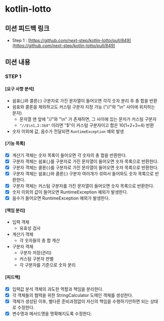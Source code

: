 # kotlin-lotto

## 미션 피드백 링크

- Step 1 : [https://github.com/next-step/kotlin-lotto/pull/849](https://github.com/next-step/kotlin-lotto/pull/849)

## 미션 내용

### STEP 1

#### [요구 사항 분석]

- 쉼표(,)와 콜론(:) 구분자로 가진 문자열이 들어오면 각각 숫자 분리 후 총 합을 반환
- 쉼표와 콜론을 제외하고도 커스텀 구분자 지정 가능 ("//"와 "\n" 사이에 위치하는 문자)
  - 문자열 맨 앞에 "//"와 "\n" 가 존재하면, 그 사이에 있는 문자가 커스텀 구분자
  - `"//$\n1,2:3$4"` 이라면 "$"이 커스텀 구분자이고 합은 10(1+2+3+4) 반환
- 숫자 이외에 값, 음수가 전달되면 `RuntimeException` 예외 발생

#### [기능 목록]

- [x] 계산기 객체는 숫자 목록이 들어오면 각 숫자의 총 합을 반환한다.
- [x] 구분자 객체는 쉼표(,)를 구분자로 가진 문자열이 들어오면 숫자 목록으로 반환한다.
- [x] 구분자 객체는 콜론(:)를 구분자로 가진 문자열이 들어오면 숫자 목록으로 반환한다.
- [x] 구분자 객체는 쉼표(,)와 콜론(:) 구분자 여러개가 섞여서 들어와도 숫자 목록으로 반환한다.
- [x] 구분자 객체는 커스텀 구분자를 가진 문자열이 들어오면 숫자 목록으로 반환한다.
- [x] 숫자 이외의 값이 들어오면 RuntimeException 예외가 발생한다.
- [x] 음수가 들어오면 RuntimeException 예외가 발생한다.

#### [책임 분리]

- 입력 객체
  - 유효성 검사
- 계산기 객체
  - 각 숫자들의 총 합 계산
- 구분자 객체
  - 구분자 저장(관리)
  - 커스텀 구분자 판별
  - 각 구분자를 기준으로 숫자 분리

#### [피드백]

- [x] 입력값 분석 객체의 과도한 역할과 책임을 분리한다.
- [x] 각 객체들의 협력을 위한 StringCalculator 도메인 객체를 생성한다.
- [x] 객체가 생성된 이후, 별다른 준비과정없이 자신의 책임을 수행하기만하면 되는 상태로 수정한다.
- [x] 변수명과 메서드명을 명확해지도록 수정한다.
